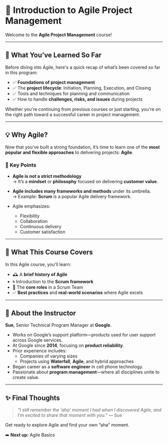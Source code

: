 # 📘 Introduction to Agile Project Management

Welcome to the **Agile Project Management** course!

---

## 🎯 What You’ve Learned So Far

Before diving into Agile, here's a quick recap of what’s been covered so far in this program:

- ✅ **Foundations of project management**
- ✅ The **project lifecycle**: Initiation, Planning, Execution, and Closing
- ✅ Tools and techniques for planning and communication
- ✅ How to handle **challenges, risks, and issues** during projects

Whether you're continuing from previous courses or just starting, you're on the right path toward a successful career in project management.

---

## 💡 Why Agile?

Now that you’ve built a strong foundation, it’s time to learn one of the **most popular and flexible approaches** to delivering projects: **Agile**.

### 📌 Key Points

- **Agile is not a strict methodology**  
  → It’s a **mindset** or **philosophy** focused on delivering **customer value**.

- **Agile includes many frameworks and methods** under its umbrella.  
  → Example: **Scrum** is a popular Agile delivery framework.

- Agile emphasizes:
  - Flexibility
  - Collaboration
  - Continuous delivery
  - Customer satisfaction

---

## 🧭 What This Course Covers

In this Agile course, you'll learn:

- 🕰️ A **brief history of Agile**
- 🌀 Introduction to the **Scrum framework**
- 👥 The **core roles** in a Scrum Team
- ✅ **Best practices** and **real-world scenarios** where Agile excels

---

## 👤 About the Instructor

**Sue**, Senior Technical Program Manager at **Google**.

- Works on Google’s support platform—products used for user support across Google services.
- At Google since **2014**, focusing on **product reliability**.
- Prior experience includes:
  - Companies of varying sizes
  - Projects using **Waterfall**, **Agile**, and hybrid approaches
- Began career as a **software engineer** in cell phone technology.
- Passionate about **program management**—where all disciplines unite to create value.

---

## ✨ Final Thoughts

> *"I still remember the ‘aha’ moment I had when I discovered Agile, and I’m excited to share that moment with you."* — Sue

Get ready to explore Agile and find your own “aha” moment.

➡️ **Next up:** Agile Basics

